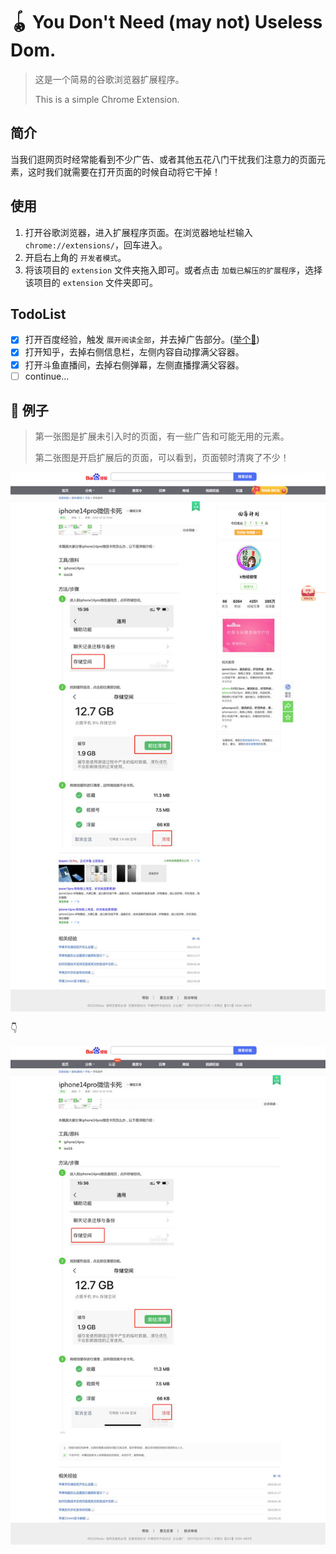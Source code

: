 # 🪀 You Don't Need (may not) Useless Dom.

> 这是一个简易的谷歌浏览器扩展程序。
> 
> This is a simple Chrome Extension.

## 简介
当我们逛网页时经常能看到不少广告、或者其他五花八门干扰我们注意力的页面元素，这时我们就需要在打开页面的时候自动将它干掉！

## 使用
  1. 打开谷歌浏览器，进入扩展程序页面。在浏览器地址栏输入`chrome://extensions/`，回车进入。
  2. 开启右上角的 `开发者模式`。
  3. 将该项目的 `extension` 文件夹拖入即可。或者点击 `加载已解压的扩展程序`，选择该项目的 `extension` 文件夹即可。

## TodoList
- [x] 打开百度经验，触发 `展开阅读全部`，并去掉广告部分。([举个🌰](#example))
- [x] 打开知乎，去掉右侧信息栏，左侧内容自动撑满父容器。
- [x] 打开斗鱼直播间，去掉右侧弹幕，左侧直播撑满父容器。
- [ ] continue...

## <span id="example">🌰 例子</span>
> 第一张图是扩展未引入时的页面，有一些广告和可能无用的元素。
> 
> 第二张图是开启扩展后的页面，可以看到，页面顿时清爽了不少！

<img src="https://github.com/leedom92/You-Dont-Need-Useless-Dom/blob/master/screenshots/has-useless-dom.jpg" />

<span>👇</span>

<img src="https://github.com/leedom92/You-Dont-Need-Useless-Dom/blob/master/screenshots/no-useless-dom.jpg" />
